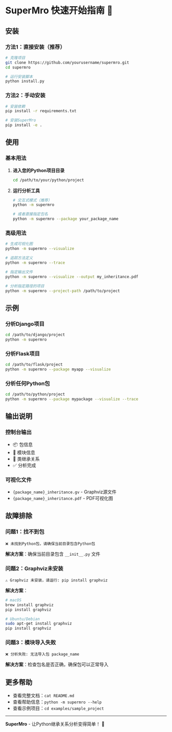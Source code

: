 # SuperMro 快速开始指南 🚀

## 安装

### 方法1：直接安装（推荐）
```bash
# 克隆项目
git clone https://github.com/yourusername/supermro.git
cd supermro

# 运行安装脚本
python install.py
```

### 方法2：手动安装
```bash
# 安装依赖
pip install -r requirements.txt

# 安装SuperMro
pip install -e .
```

## 使用

### 基本用法

1. **进入您的Python项目目录**
   ```bash
   cd /path/to/your/python/project
   ```

2. **运行分析工具**
   ```bash
   # 交互式模式（推荐）
   python -m supermro
   
   # 或者直接指定包名
   python -m supermro --package your_package_name
   ```

### 高级用法

```bash
# 生成可视化图
python -m supermro --visualize

# 追踪方法定义
python -m supermro --trace

# 指定输出文件
python -m supermro --visualize --output my_inheritance.pdf

# 分析指定路径的项目
python -m supermro --project-path /path/to/project
```

## 示例

### 分析Django项目
```bash
cd /path/to/django/project
python -m supermro
```

### 分析Flask项目
```bash
cd /path/to/flask/project
python -m supermro --package myapp --visualize
```

### 分析任何Python包
```bash
cd /path/to/python/project
python -m supermro --package mypackage --visualize --trace
```

## 输出说明

### 控制台输出
- 📦 包信息
- 📁 模块信息
- 🧩 类继承关系
- ✅ 分析完成

### 可视化文件
- `{package_name}_inheritance.gv` - Graphviz源文件
- `{package_name}_inheritance.pdf` - PDF可视化图

## 故障排除

### 问题1：找不到包
```
❌ 未找到Python包，请确保当前目录包含Python包
```
**解决方案**：确保当前目录包含 `__init__.py` 文件

### 问题2：Graphviz未安装
```
⚠️ Graphviz 未安装，请运行: pip install graphviz
```
**解决方案**：
```bash
# macOS
brew install graphviz
pip install graphviz

# Ubuntu/Debian
sudo apt-get install graphviz
pip install graphviz
```

### 问题3：模块导入失败
```
❌ 分析失败: 无法导入包 package_name
```
**解决方案**：检查包名是否正确，确保包可以正常导入

## 更多帮助

- 查看完整文档：`cat README.md`
- 查看帮助信息：`python -m supermro --help`
- 查看示例项目：`cd examples/sample_project`

---

**SuperMro** - 让Python继承关系分析变得简单！ 🧬
